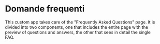 # Domande frequenti

This custom app takes care of the "Frequently Asked Questions" page. 
It is divided into two components, one that includes the entire page with the preview of questions and answers, the other that sees in detail the single FAQ.
